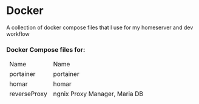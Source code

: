 # Docker


A collection of docker compose files that I use for my homeserver and dev workflow

### Docker Compose files for:

<table>
  <thead>
    <td><bold>Name</bold></td>
    <td><bold>Name</bold></td>
  <thead>
  <tr>
    <td>portainer</td>
    <td>portainer</td>
  </tr>
  <tr>
    <td>homar</td>
    <td>homar</td>
  </tr>
  <tr>
    <td>reverseProxy </td>
    <td>ngnix Proxy Manager, Maria DB</td>
  </tr>  
</table>
